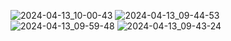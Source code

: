 ![2024-04-13_10-00-43](https://github.com/AleksandrB1983/sensor/assets/143102393/ded775e2-b5b7-4aa1-96d4-97420e0fa958)
![2024-04-13_09-44-53](https://github.com/AleksandrB1983/sensor/assets/143102393/719c2a9f-bf93-4c29-b377-b9b31508a9cc)
![2024-04-13_09-59-48](https://github.com/AleksandrB1983/sensor/assets/143102393/9a593896-45b4-4902-b57a-33bd49bf9799)
![2024-04-13_09-43-24](https://github.com/AleksandrB1983/sensor/assets/143102393/e59f3161-2883-44f3-b3d5-52cd61ada533)
